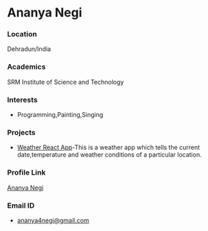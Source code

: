 # Ananya Negi

### Location

Dehradun/India

### Academics

SRM Institute of Science and Technology

### Interests

- Programming,Painting,Singing

### Projects

- [Weather React App](https://github.com/AnanyaNegi/Weather-React-App)-This is a weather app which tells the current date,temperature and weather conditions of a particular location.

### Profile Link

[Ananya Negi](https://github.com/AnanyaNegi)

### Email ID

- ananya4negi@gmail.com
